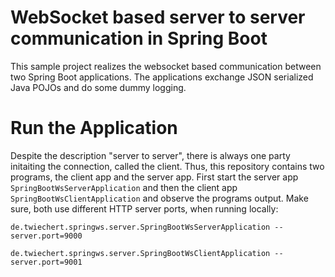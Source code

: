 # WebSocket based server to server communication in Spring Boot

This sample project realizes the websocket based communication between two Spring Boot applications.
The applications exchange JSON serialized Java POJOs and do some dummy logging.

# Run the Application

Despite the description "server to server", there is always one party initaiting the connection, called the client.
Thus, this repository contains two programs, the client app and the server app. First start the server app ``SpringBootWsServerApplication`` and then
the client app ``SpringBootWsClientApplication`` and observe the programs output. Make sure, both use different HTTP server ports, when running locally:

``de.twiechert.springws.server.SpringBootWsServerApplication --server.port=9000``


``de.twiechert.springws.server.SpringBootWsClientApplication --server.port=9001``



